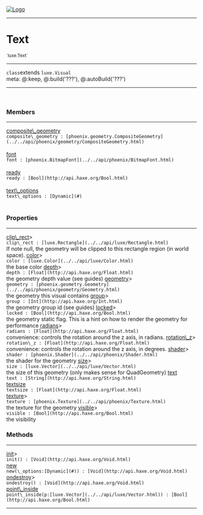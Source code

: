 
[![Logo](../../images/logo.png)](../../api/index.html)

---


<h1>Text</h1>
<small>`luxe.Text`</small>



<hr/>

`class`extends <code><span>luxe.Visual</span></code><br/><span class="meta">
meta: @:keep, @:build(&#x27;???&#x27;), @:autoBuild(&#x27;???&#x27;)</span>

<hr/>


&nbsp;
&nbsp;




<h3>Members</h3> <hr/><span class="member apipage">
                <a name="composite_geometry"><a class="lift" href="#composite_geometry">composite\_geometry</a></a><div class="clear"></div>
                <code class="signature apipage">composite\_geometry : [phoenix.geometry.CompositeGeometry](../../api/phoenix/geometry/CompositeGeometry.html)</code><br/></span>
            <span class="small_desc_flat"></span><br/><span class="member apipage">
                <a name="font"><a class="lift" href="#font">font</a></a><div class="clear"></div>
                <code class="signature apipage">font : [phoenix.BitmapFont](../../api/phoenix/BitmapFont.html)</code><br/></span>
            <span class="small_desc_flat"></span><br/><span class="member apipage">
                <a name="ready"><a class="lift" href="#ready">ready</a></a><div class="clear"></div>
                <code class="signature apipage">ready : [Bool](http://api.haxe.org/Bool.html)</code><br/></span>
            <span class="small_desc_flat"></span><br/><span class="member apipage">
                <a name="text_options"><a class="lift" href="#text_options">text\_options</a></a><div class="clear"></div>
                <code class="signature apipage">text\_options : [Dynamic](#)</code><br/></span>
            <span class="small_desc_flat"></span><br/>

<h3>Properties</h3> <hr/><span class="member apipage">
                <a name="clip_rect"><a class="lift" href="#clip_rect">clip\_rect</a></a><a title="inherited from luxe.Visual" class="tooltip inherited">&gt;</a><div class="clear"></div>
                <code class="signature apipage">clip\_rect : [luxe.Rectangle](../../api/luxe/Rectangle.html)</code><br/></span>
            <span class="small_desc_flat">If note null, the geometry will be clipped to this rectangle region (in world space).</span><span class="member apipage">
                <a name="color"><a class="lift" href="#color">color</a></a><a title="inherited from luxe.Visual" class="tooltip inherited">&gt;</a><div class="clear"></div>
                <code class="signature apipage">color : [luxe.Color](../../api/luxe/Color.html)</code><br/></span>
            <span class="small_desc_flat">the base color</span><span class="member apipage">
                <a name="depth"><a class="lift" href="#depth">depth</a></a><a title="inherited from luxe.Visual" class="tooltip inherited">&gt;</a><div class="clear"></div>
                <code class="signature apipage">depth : [Float](http://api.haxe.org/Float.html)</code><br/></span>
            <span class="small_desc_flat">the geometry depth value (see guides)</span><span class="member apipage">
                <a name="geometry"><a class="lift" href="#geometry">geometry</a></a><a title="inherited from luxe.Visual" class="tooltip inherited">&gt;</a><div class="clear"></div>
                <code class="signature apipage">geometry : [phoenix.geometry.Geometry](../../api/phoenix/geometry/Geometry.html)</code><br/></span>
            <span class="small_desc_flat">the geometry this visual contains</span><span class="member apipage">
                <a name="group"><a class="lift" href="#group">group</a></a><a title="inherited from luxe.Visual" class="tooltip inherited">&gt;</a><div class="clear"></div>
                <code class="signature apipage">group : [Int](http://api.haxe.org/Int.html)</code><br/></span>
            <span class="small_desc_flat">the geometry group id (see guides)</span><span class="member apipage">
                <a name="locked"><a class="lift" href="#locked">locked</a></a><a title="inherited from luxe.Visual" class="tooltip inherited">&gt;</a><div class="clear"></div>
                <code class="signature apipage">locked : [Bool](http://api.haxe.org/Bool.html)</code><br/></span>
            <span class="small_desc_flat">the geometry static flag. This is a hint on how to render the geometry for performance</span><span class="member apipage">
                <a name="radians"><a class="lift" href="#radians">radians</a></a><a title="inherited from luxe.Visual" class="tooltip inherited">&gt;</a><div class="clear"></div>
                <code class="signature apipage">radians : [Float](http://api.haxe.org/Float.html)</code><br/></span>
            <span class="small_desc_flat">convenience: controls the rotation around the z axis, in radians.</span><span class="member apipage">
                <a name="rotation_z"><a class="lift" href="#rotation_z">rotation\_z</a></a><a title="inherited from luxe.Visual" class="tooltip inherited">&gt;</a><div class="clear"></div>
                <code class="signature apipage">rotation\_z : [Float](http://api.haxe.org/Float.html)</code><br/></span>
            <span class="small_desc_flat">convenience: controls the rotation around the z axis, in degrees.</span><span class="member apipage">
                <a name="shader"><a class="lift" href="#shader">shader</a></a><a title="inherited from luxe.Visual" class="tooltip inherited">&gt;</a><div class="clear"></div>
                <code class="signature apipage">shader : [phoenix.Shader](../../api/phoenix/Shader.html)</code><br/></span>
            <span class="small_desc_flat">the shader for the geometry</span><span class="member apipage">
                <a name="size"><a class="lift" href="#size">size</a></a><a title="inherited from luxe.Visual" class="tooltip inherited">&gt;</a><div class="clear"></div>
                <code class="signature apipage">size : [luxe.Vector](../../api/luxe/Vector.html)</code><br/></span>
            <span class="small_desc_flat">the size of this geometry (only makes sense for QuadGeometry)</span><span class="member apipage">
                <a name="text"><a class="lift" href="#text">text</a></a><div class="clear"></div>
                <code class="signature apipage">text : [String](http://api.haxe.org/String.html)</code><br/></span>
            <span class="small_desc_flat"></span><span class="member apipage">
                <a name="textsize"><a class="lift" href="#textsize">textsize</a></a><div class="clear"></div>
                <code class="signature apipage">textsize : [Float](http://api.haxe.org/Float.html)</code><br/></span>
            <span class="small_desc_flat"></span><span class="member apipage">
                <a name="texture"><a class="lift" href="#texture">texture</a></a><a title="inherited from luxe.Visual" class="tooltip inherited">&gt;</a><div class="clear"></div>
                <code class="signature apipage">texture : [phoenix.Texture](../../api/phoenix/Texture.html)</code><br/></span>
            <span class="small_desc_flat">the texture for the geometry</span><span class="member apipage">
                <a name="visible"><a class="lift" href="#visible">visible</a></a><a title="inherited from luxe.Visual" class="tooltip inherited">&gt;</a><div class="clear"></div>
                <code class="signature apipage">visible : [Bool](http://api.haxe.org/Bool.html)</code><br/></span>
            <span class="small_desc_flat">the visibility</span>

<h3>Methods</h3> <hr/><span class="method apipage">
            <a name="init"><a class="lift" href="#init">init</a></a><a title="inherited from luxe.Visual" class="tooltip inherited">&gt;</a><div class="clear"></div>
            <code class="signature apipage">init() : [Void](http://api.haxe.org/Void.html)</code><br/><span class="small_desc_flat"></span>


</span>
<span class="method apipage">
            <a name="new"><a class="lift" href="#new">new</a></a><div class="clear"></div>
            <code class="signature apipage">new(\_options:[Dynamic](#)<span></span>) : [Void](http://api.haxe.org/Void.html)</code><br/><span class="small_desc_flat"></span>


</span>
<span class="method apipage">
            <a name="ondestroy"><a class="lift" href="#ondestroy">ondestroy</a></a><a title="inherited from luxe.Visual" class="tooltip inherited">&gt;</a><div class="clear"></div>
            <code class="signature apipage">ondestroy() : [Void](http://api.haxe.org/Void.html)</code><br/><span class="small_desc_flat"></span>


</span>
<span class="method apipage">
            <a name="point_inside"><a class="lift" href="#point_inside">point\_inside</a></a><div class="clear"></div>
            <code class="signature apipage">point\_inside(p:[luxe.Vector](../../api/luxe/Vector.html)<span></span>) : [Bool](http://api.haxe.org/Bool.html)</code><br/><span class="small_desc_flat"></span>


</span>



<hr/>

&nbsp;
&nbsp;
&nbsp;
&nbsp;
